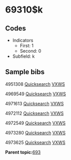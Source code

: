 # 69310$k

## Codes

-   Indicators
    -   First: 1
    -   Second: 0
-   Subfield: k

## Sample bibs

4951308 [Quicksearch](https://search.library.yale.edu/catalog/4951308) [VXWS](http://prodorbis.library.yale.edu:7014/vxws/GetHoldingsService?bibId=4951308)

4969549 [Quicksearch](https://search.library.yale.edu/catalog/4969549) [VXWS](http://prodorbis.library.yale.edu:7014/vxws/GetHoldingsService?bibId=4969549)

4971613 [Quicksearch](https://search.library.yale.edu/catalog/4971613) [VXWS](http://prodorbis.library.yale.edu:7014/vxws/GetHoldingsService?bibId=4971613)

4972112 [Quicksearch](https://search.library.yale.edu/catalog/4972112) [VXWS](http://prodorbis.library.yale.edu:7014/vxws/GetHoldingsService?bibId=4972112)

4972549 [Quicksearch](https://search.library.yale.edu/catalog/4972549) [VXWS](http://prodorbis.library.yale.edu:7014/vxws/GetHoldingsService?bibId=4972549)

4973280 [Quicksearch](https://search.library.yale.edu/catalog/4973280) [VXWS](http://prodorbis.library.yale.edu:7014/vxws/GetHoldingsService?bibId=4973280)

4973625 [Quicksearch](https://search.library.yale.edu/catalog/4973625) [VXWS](http://prodorbis.library.yale.edu:7014/vxws/GetHoldingsService?bibId=4973625)

**Parent topic:**[693](../../tags/693/693.md)

